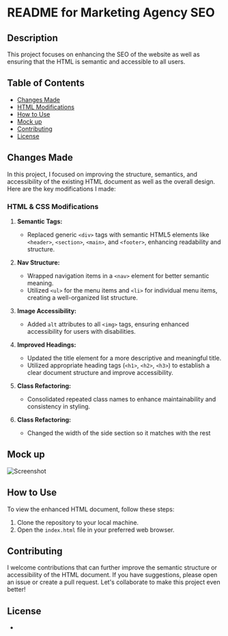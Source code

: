# README for Marketing Agency SEO

## Description

This project focuses on enhancing the SEO of the website as well as ensuring that the HTML is semantic and accessible to all users. 

## Table of Contents

* [Changes Made](#changes-made)
* [HTML Modifications](#html-modifications)
* [How to Use](#how-to-use)
* [Mock up](#mock-up)
* [Contributing](#contributing)
* [License](#license)

## Changes Made

In this project, I focused on improving the structure, semantics, and accessibility of the existing HTML document as well as the overall design. Here are the key modifications I made:

### HTML & CSS Modifications

1. **Semantic Tags:**
   - Replaced generic `<div>` tags with semantic HTML5 elements like `<header>`, `<section>`, `<main>`, and `<footer>`, enhancing readability and structure.

2. **Nav Structure:**
   - Wrapped navigation items in a `<nav>` element for better semantic meaning.
   - Utilized `<ul>` for the menu items and `<li>` for individual menu items, creating a well-organized list structure.

3. **Image Accessibility:**
   - Added `alt` attributes to all `<img>` tags, ensuring enhanced accessibility for users with disabilities.

4. **Improved Headings:**
   - Updated the title element for a more descriptive and meaningful title.
   - Utilized appropriate heading tags (`<h1>`, `<h2>`, `<h3>`) to establish a clear document structure and improve accessibility.

5. **Class Refactoring:**
   - Consolidated repeated class names to enhance maintainability and consistency in styling.

6. **Class Refactoring:**
   - Changed the width of the side section so it matches with the rest

## Mock up  

![Screenshot](screenshot.png)

## How to Use

To view the enhanced HTML document, follow these steps:
1. Clone the repository to your local machine.
2. Open the `index.html` file in your preferred web browser.

## Contributing

I welcome contributions that can further improve the semantic structure or accessibility of the HTML document. If you have suggestions, please open an issue or create a pull request. Let's collaborate to make this project even better!

## License

-
